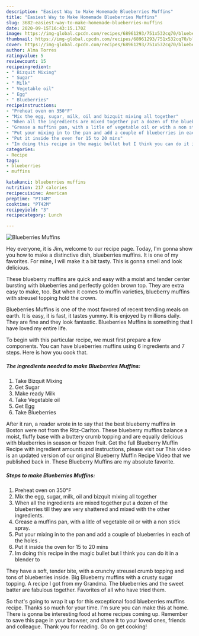 ```yaml
---
description: "Easiest Way to Make Homemade Blueberries Muffins"
title: "Easiest Way to Make Homemade Blueberries Muffins"
slug: 3682-easiest-way-to-make-homemade-blueberries-muffins
date: 2020-09-15T16:43:15.170Z
image: https://img-global.cpcdn.com/recipes/68961293/751x532cq70/blueberries-muffins-recipe-main-photo.jpg
thumbnail: https://img-global.cpcdn.com/recipes/68961293/751x532cq70/blueberries-muffins-recipe-main-photo.jpg
cover: https://img-global.cpcdn.com/recipes/68961293/751x532cq70/blueberries-muffins-recipe-main-photo.jpg
author: Alma Torres
ratingvalue: 5
reviewcount: 15
recipeingredient:
- " Bizquit Mixing"
- " Sugar"
- " Milk"
- " Vegetable oil"
- " Egg"
- " Blueberries"
recipeinstructions:
- "Preheat oven on 350°F"
- "Mix the egg, sugar, milk, oil and bizquit mixing all together"
- "When all the ingredients are mixed together put a dozen of the blueberries till they are very shattered and mixed with the other ingredients."
- "Grease a muffins pan, with a litle of vegetable oil or with a non stick spray."
- "Put your mixing in to the pan and add a couple of blueberries in each of the holes ."
- "Put it inside the oven for 15 to 20 mins"
- "Im doing this recipe in the magic bullet but I think you can do it in a blender to"
categories:
- Recipe
tags:
- blueberries
- muffins

katakunci: blueberries muffins 
nutrition: 217 calories
recipecuisine: American
preptime: "PT34M"
cooktime: "PT42M"
recipeyield: "3"
recipecategory: Lunch

---
```



![Blueberries Muffins](https://img-global.cpcdn.com/recipes/68961293/751x532cq70/blueberries-muffins-recipe-main-photo.jpg)

Hey everyone, it is Jim, welcome to our recipe page. Today, I'm gonna show you how to make a distinctive dish, blueberries muffins. It is one of my favorites. For mine, I will make it a bit tasty. This is gonna smell and look delicious.

These blueberry muffins are quick and easy with a moist and tender center bursting with blueberries and perfectly golden brown top. They are extra easy to make, too. But when it comes to muffin varieties, blueberry muffins with streusel topping hold the crown.

Blueberries Muffins is one of the most favored of recent trending meals on earth. It is easy, it is fast, it tastes yummy. It is enjoyed by millions daily. They are fine and they look fantastic. Blueberries Muffins is something that I have loved my entire life.


To begin with this particular recipe, we must first prepare a few components. You can have blueberries muffins using 6 ingredients and 7 steps. Here is how you cook that.

<!--inarticleads1-->

##### The ingredients needed to make Blueberries Muffins:

1. Take  Bizquit Mixing
1. Get  Sugar
1. Make ready  Milk
1. Take  Vegetable oil
1. Get  Egg
1. Take  Blueberries


After it ran, a reader wrote in to say that the best blueberry muffins in Boston were not from the Ritz-Carlton. These blueberry muffins balance a moist, fluffy base with a buttery crumb topping and are equally delicious with blueberries in season or frozen fruit. Get the full Blueberry Muffin Recipe with ingredient amounts and instructions, please visit our This video is an updated version of our original Blueberry Muffin Recipe Video that we published back in. These Blueberry Muffins are my absolute favorite. 

<!--inarticleads2-->

##### Steps to make Blueberries Muffins:

1. Preheat oven on 350°F
1. Mix the egg, sugar, milk, oil and bizquit mixing all together
1. When all the ingredients are mixed together put a dozen of the blueberries till they are very shattered and mixed with the other ingredients.
1. Grease a muffins pan, with a litle of vegetable oil or with a non stick spray.
1. Put your mixing in to the pan and add a couple of blueberries in each of the holes .
1. Put it inside the oven for 15 to 20 mins
1. Im doing this recipe in the magic bullet but I think you can do it in a blender to


They have a soft, tender bite, with a crunchy streusel crumb topping and tons of blueberries inside. Big Blueberry muffins with a crusty sugar topping. A recipe I got from my Grandma. The blueberries and the sweet batter are fabulous together. Favorites of all who have tried them. 

So that's going to wrap it up for this exceptional food blueberries muffins recipe. Thanks so much for your time. I'm sure you can make this at home. There is gonna be interesting food at home recipes coming up. Remember to save this page in your browser, and share it to your loved ones, friends and colleague. Thank you for reading. Go on get cooking!
